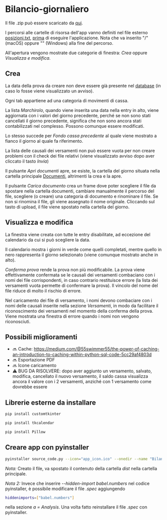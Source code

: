 # Bilancio-giornaliero
Il file .zip può essere scaricato da [qui](https://www.mediafire.com/file/p13tdqselnpa0d2/bilancio-giornaliero.zip/file).

I percorsi alle cartelle di risorsa dell'app vanno definiti nel file esterno [posizioni.txt](posizioni.txt), <u>prima</u> di eseguire l'applicazione. Nota che va inserito "/" (macOS) oppure "\" (Windows) alla fine del percorso.

All'apertura vengono mostrate due categorie di finestra: <i>Crea</i> oppure <i>Visualizza e modifica</i>.

## Crea
La data della prova da creare non deve essere già presente nel [database](Database/README.md) (in caso lo fosse viene visualizzato un avviso).

Ogni tab appartiene ad una categoria di movimenti di cassa.

La lista <i>Marchirolo</i>, quando viene inserita una data nella entry in alto, viene aggiornata con i valori del giorno precedente, perché se non sono stati cancellati il giorno precedente, significa che non sono ancora stati contabilizzati nel complesso. Possono comunque essere modificati.

Lo stesso succede per <i>Fondo cassa precedente</i> al quale viene mostrato a fianco il giorno al quale fa riferimento.

La lista delle causali dei versamenti non può essere vuota per non creare problemi con il check dei file relativi (viene visualizzato avviso dopo aver cliccato il tasto <i>Invia</i>)

Il pulsante <i>Apri documenti</i> apre, se esiste, la cartella del giorno situata nella cartella principale [Documenti](Documenti/README.md), altrimenti la crea e la apre.

Il pulsante <i>Carica documento</i> crea un frame dove poter scegliere il file da spostare nella cartella documenti, cambiare manualmente il percorso del file, scegliere (o creare) una categoria di documento e rinominare il file.
Se non si rinomina il file, gli viene assegnato il nome originale.
Cliccando sul tasto di upload, il file viene spostato nella cartella del giorno.


## Visualizza e modifica
La finestra viene creata con tutte le entry disabilitate, ad eccezione del calendario da cui si può scegliere la data.

Il calendario mostra i giorni in verde come quelli completati, mentre quello in nero rappresenta il giorno selezionato (viene comunque mostrato anche in alto).

<i>Conferma prova</i> rende la prova non più modificabile.
La prova viene effettivamente confermata se le causali dei versamenti combaciano con i nomi dei file corrispondenti, in caso contrario restituisce errore (la lista dei versamenti vuota permette di confermare la prova).
Il vincolo del nome del file riduce di molto il rischio di errore.

Nel caricamento dei file di versamento, i nomi devono combaciare con i nomi delle causali inserite nella sezione <i>Versamenti</i>, in modo da facilitare il riconoscimento dei versamenti nel momento della conferma della prova. Viene mostrata una finestra di errore quando i nomi non vengono riconosciuti.

## Possibili miglioramenti 
* 🔜 Cache: https://medium.com/@55swimmer55/the-power-of-caching-an-introduction-to-caching-within-python-sql-code-5cc29af4803d
* 🔜 Esportazione PDF
* 🔜 Icone caricamento
* ⚠️ BUG DA RISOLVERE: dopo aver aggiunto un versamento, salvato, modifica, cancellato il nuovo versamento, il saldo cassa visualizza ancora il valore con i 2 versamenti, anziché con 1 versamento come dovrebbe essere

## Librerie esterne da installare
```sh
pip install customtkinter
```

```sh
pip install tkcalendar
```

```sh
pip install Pillow
```

## Creare app con pyinstaller
```sh
pyinstaller source_code.py --icon="app_icon.ico" --onedir --name "Bilancio giornaliero" --noconsole --hidden-import babel.numbers
```
<i>Nota:</i>
Creato il file, va spostato il contenuto della cartella <i>dist</i> nella cartella principale.

<i>Nota 2:</i>
Invece che inserire <i>--hidden-import babel.numbers</i> nel codice pyinstaller, è possibile modificare il file <i>.spec</i> aggiungendo
```sh
hiddenimports=["babel.numbers"]
```
nella sezione <i>a = Analysis</i>. Una volta fatto reinstallare il file <i>.spec</i> con pyinstaller.
